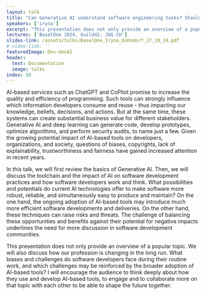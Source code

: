 ```yaml
---
layout: talk
title: "Can Generative AI understand software engineering tasks? Should you worry?"
speakers: ['iryna']
excerpt: "This presentation does not only provide an overview of a popular topic. We will also discuss how our profession is changing in the long run. What biases and challenges do software developers face during their routine work, and which challenges may be reinforced by the broader adoption of AI-based tools? I will encourage the audience to think deeply about how they use and develop AI-based tools, to engage and to collaborate more on that topic with each other to be able to shape the future together."
lectures: ['BaselOne 2024, Guild42, JUG CH']
slides-link: /assets/talks/BaselOne_Iryna_Dohndorf_17_10_24.pdf
# video-link: ''
featuredImage: Dev-GenAI
header:
  text: Documentation
  image: talks
index: 50
---
```


AI-based services such as ChatGPT and CoPilot promise to increase the quality and efficiency of programming. Such tools can strongly influence which information developers consume and reuse - thus impacting our knowledge, beliefs, decisions, and actions. But at the same time, these systems can create substantial business value for different stakeholders. Generative AI and deep learning can generate code, develop prototypes, optimize algorithms, and perform security audits, to name just a few. Given the growing potential impact of AI-based tools on developers, organizations, and society, questions of biases, copyrights, lack of explainability, trustworthiness and fairness have gained increased attention in recent years.

In this talk, we will first review the basics of Generative AI. Then, we will discuss the toolchain and the impact of AI on software development practices and how software developers work and think. What possibilities and potentials do current AI technologies offer to make software more robust, reliable, and simultaneously easy to produce and maintain? On the one hand, the ongoing adoption of AI-based tools may introduce much more efficient software developments and deliveries. On the other hand, these techniques can raise risks and threats. The challenge of balancing these opportunities and benefits against their potential for negative impacts underlines the need for more discussion in software development communities.

This presentation does not only provide an overview of a popular topic. We will also discuss how our profession is changing in the long run. What biases and challenges do software developers face during their routine work, and which challenges may be reinforced by the broader adoption of AI-based tools? I will encourage the audience to think deeply about how they use and develop AI-based tools, to engage and to collaborate more on that topic with each other to be able to shape the future together.